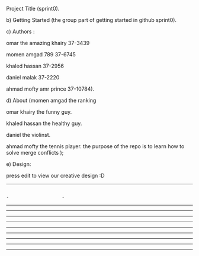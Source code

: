  Project Title (sprint0).
 
b) Getting Started (the group part of getting started in github sprint0).

c) Authors :

omar the amazing khairy 37-3439



momen amgad 789 37-6745    


khaled hassan 37-2956

daniel malak 37-2220

ahmad mofty amr prince 37-10784).

d) About (momen amgad the ranking

omar khairy the funny guy.

khaled hassan the healthy guy.

daniel the violinst.

ahmad mofty the tennis player.
the purpose of the repo is to learn how to solve merge conflicts );

e) Design:

press edit to view our creative design :D 
-------------------------                   ------------       -------------------
																                  -                    -
-                                                 -                    -
-                                                 -                    -
-                                                 -                    -
-                                                 -                    - 
-                 - ----                          -                    - 
-                       -                         -                    - 
-                       -                         -                    - 
-                       -                         -                    - 
-------------------------                   -----------                -   
